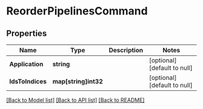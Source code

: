 # ReorderPipelinesCommand

## Properties
Name | Type | Description | Notes
------------ | ------------- | ------------- | -------------
**Application** | **string** |  | [optional] [default to null]
**IdsToIndices** | **map[string]int32** |  | [optional] [default to null]

[[Back to Model list]](../README.md#documentation-for-models) [[Back to API list]](../README.md#documentation-for-api-endpoints) [[Back to README]](../README.md)


